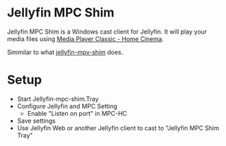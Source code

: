 # Jellyfin MPC Shim

Jellyfin MPC Shim is a Windows cast client for Jellyfin. It will play your media files using [Media Player Classic - Home Cinema](https://github.com/clsid2/mpc-hc).

Simmilar to what [jellyfin-mpv-shim](https://github.com/jellyfin/jellyfin-mpv-shim) does.

# Setup

* Start Jellyfin-mpc-shim.Tray
* Configure Jellyfin and MPC Setting
  * Enable "Listen on port" in MPC-HC
* Save settings
* Use Jellyfin Web or another Jellyfin client to cast to "Jellyfin MPC Shim Tray"